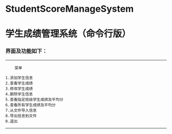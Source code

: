 # StudentScoreManageSystem
# 学生成绩管理系统（命令行版）

### 界面及功能如下：

-------------------------------------------

		菜单

	1.添加学生信息
	2.查看学生成绩
	3.修改学生成绩
	4.删除学生信息
	5.查看指定班级学生成绩及平均分
	6.查看所有学生成绩及平均分
	7.从文件导入信息
	8.导出信息到文件
	0.退出

-------------------------------------------

